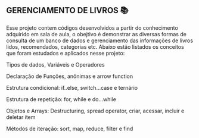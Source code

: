 ## GERENCIAMENTO DE LIVROS :books:

Esse projeto contem códigos desenvolvidos a partir do conhecimento adquirido em sala de aula, o obejtivo é demonstrar as diversas formas de consulta de um banco de dados e gerenciamento das informações de livros lidos, recomendados, categorias etc. Abaixo estão listados os conceitos que foram estudados e aplicados nesse projeto:


Tipos de dados, Variáveis e Operadores

Declaração de Funções, anônimas e arrow function

Estrutura condicional: if..else, switch...case e ternário

Estrutura de repetição: for, while e do...while

Objetos e Arrays: Destructuring, spread operator, criar, acessar, incluir e deletar item

Métodos de iteração: sort, map, reduce, filter e find

